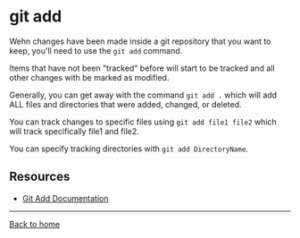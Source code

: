 # git add

Wehn changes have been made inside a git repository that you want to keep, you'll need to use the `git add` command.

Items that have not been "tracked" before will start to be tracked and all other changes with be marked as modified.

Generally, you can get away with the command `git add .` which will add ALL files and directories that were added, changed, or deleted.

You can track changes to specific files using `git add file1 file2` which will track specifically file1 and file2.

You can specify tracking directories with `git add DirectoryName`.

## Resources

- [Git Add Documentation](https://git-scm.com/docs/git-add)

---

[Back to home](../README.md)